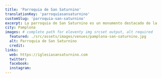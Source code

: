 ```yaml
---
title: 'Parroquia de San Saturnino'
translationKey: 'parroquiasansaturnino'
customSlug: 'parroquia-san-saturnino'
excerpt: La parroquia de San Saturnino es un monumento destacado de la cultura y la arquitectura medievales navarras.
city: Pamplona
images: # complete path for eleventy img srcset output, alt required
  featured: ./src/assets/images/venues/pamplona-san-saturnino.jpg
  alt: Parroquia de San Saturnino
  credit:
links:
  web: https://iglesiasansaturnino.com
  twitter:
  facebook:
  instagram:
---
```

